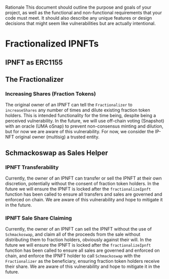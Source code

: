 Rationale
This document should outline the purpose and goals of your project, as well as the functional and non-functional requirements that your code must meet. It should also describe any unique features or design decisions that might seem like vulnerabilities but are actually intentional.

# Fractionalized IPNFTs

## IPNFT as ERC1155

## The Fractionalizer

### Increasing Shares (Fraction Tokens)
The original owner of an IPNFT can tell the `Fractionalizer` to `increaseShares` any number of times and dilute existing fraction token holders. This is intended functionality for the time being, despite being a perceived vulnerability. In the future, we will use off-chain voting (Snapshot) with an oracle (UMA oSnap) to prevent non-consensus minting and dilution, but for now we are aware of this vulnerability. For now, we consider the IP-NFT original owner (multisig) a trusted entity.


## Schmackoswap as Sales Helper

### IPNFT Transferability 
Currently, the owner of an IPNFT can transfer or sell the IPNFT at their own discretion, potentially without the consent of fraction token holders. In the future we will ensure the IPNFT is locked after the `fractionalizeIpnft` function has been called to ensure all transfers and sales are governed and enforced on chain. We are aware of this vulnerability and hope to mitigate it in the future.

### IPNFT Sale Share Claiming
Currently, the owner of an IPNFT can sell the IPNFT without the use of `Schmackoswap`, and claim all of the proceeds from the sale without distributing them to fraction holders, obviously against their will. In the future we will ensure the IPNFT is locked after the `fractionalizeIpnft` function has been called to ensure all sales are governed and enforced on chain, and enforce the IPNFT holder to call `Schmackoswap` with the `Fractionalizer` as the beneficiary, ensuring fraction token holders receive their share. We are aware of this vulnerability and hope to mitigate it in the future.
